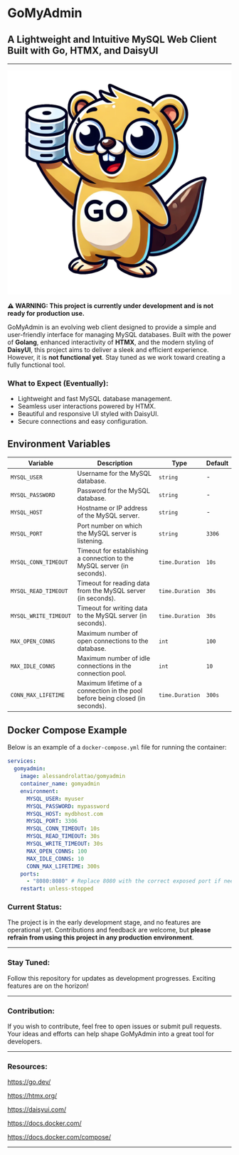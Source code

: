 # GoMyAdmin

## A Lightweight and Intuitive MySQL Web Client Built with Go, HTMX, and DaisyUI

---

![GoMyAdmin Logo](web/static/images/logo.png)

**⚠️ WARNING: This project is currently under development and is not ready for production use.**

GoMyAdmin is an evolving web client designed to provide a simple and user-friendly interface for managing MySQL databases. Built with the power of **Golang**, enhanced interactivity of **HTMX**, and the modern styling of **DaisyUI**, this project aims to deliver a sleek and efficient experience. However, it is **not functional yet**. Stay tuned as we work toward creating a fully functional tool.

### What to Expect (Eventually):
- Lightweight and fast MySQL database management.
- Seamless user interactions powered by HTMX.
- Beautiful and responsive UI styled with DaisyUI.
- Secure connections and easy configuration.

## Environment Variables

| **Variable**          | **Description**                                                                                           | **Type**        | **Default**    |
|-----------------------|-----------------------------------------------------------------------------------------------------------|-----------------|----------------|
| `MYSQL_USER`          | Username for the MySQL database.                                                                          | `string`        | -              |
| `MYSQL_PASSWORD`      | Password for the MySQL database.                                                                          | `string`        | -              |
| `MYSQL_HOST`          | Hostname or IP address of the MySQL server.                                                              | `string`        | -              |
| `MYSQL_PORT`          | Port number on which the MySQL server is listening.                                                      | `string`        | `3306`         |
| `MYSQL_CONN_TIMEOUT`  | Timeout for establishing a connection to the MySQL server (in seconds).                                  | `time.Duration` | `10s`          |
| `MYSQL_READ_TIMEOUT`  | Timeout for reading data from the MySQL server (in seconds).                                             | `time.Duration` | `30s`          |
| `MYSQL_WRITE_TIMEOUT` | Timeout for writing data to the MySQL server (in seconds).                                               | `time.Duration` | `30s`          |
| `MAX_OPEN_CONNS`      | Maximum number of open connections to the database.                                                      | `int`           | `100`          |
| `MAX_IDLE_CONNS`      | Maximum number of idle connections in the connection pool.                                               | `int`           | `10`           |
| `CONN_MAX_LIFETIME`   | Maximum lifetime of a connection in the pool before being closed (in seconds).                           | `time.Duration` | `300s`         |

## Docker Compose Example

Below is an example of a `docker-compose.yml` file for running the container:

```yaml
services:
  gomyadmin:
    image: alessandrolattao/gomyadmin
    container_name: gomyadmin
    environment:
      MYSQL_USER: myuser
      MYSQL_PASSWORD: mypassword
      MYSQL_HOST: mydbhost.com
      MYSQL_PORT: 3306
      MYSQL_CONN_TIMEOUT: 10s
      MYSQL_READ_TIMEOUT: 30s
      MYSQL_WRITE_TIMEOUT: 30s
      MAX_OPEN_CONNS: 100
      MAX_IDLE_CONNS: 10
      CONN_MAX_LIFETIME: 300s
    ports:
      - "8080:8080" # Replace 8080 with the correct exposed port if needed
    restart: unless-stopped
```

### Current Status:
The project is in the early development stage, and no features are operational yet. Contributions and feedback are welcome, but **please refrain from using this project in any production environment**.

---

### Stay Tuned:
Follow this repository for updates as development progresses. Exciting features are on the horizon!

---

### Contribution:
If you wish to contribute, feel free to open issues or submit pull requests. Your ideas and efforts can help shape GoMyAdmin into a great tool for developers.

---

### Resources:
https://go.dev/

https://htmx.org/

https://daisyui.com/

https://docs.docker.com/

https://docs.docker.com/compose/

---
